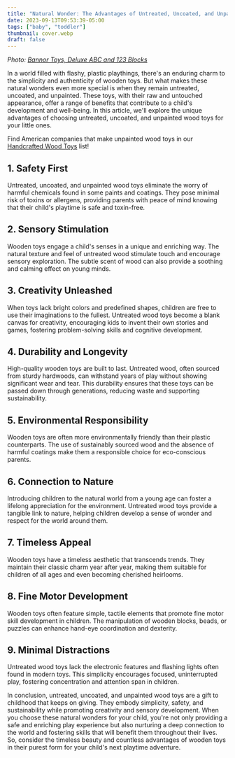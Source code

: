 ```yaml
---
title: "Natural Wonder: The Advantages of Untreated, Uncoated, and Unpainted Wood Toys for Kids"
date: 2023-09-13T09:53:39-05:00
tags: ["baby", "toddler"]
thumbnail: cover.webp
draft: false
---
```


_Photo: [Bannor Toys, Deluxe ABC and 123 Blocks](https://bannortoys.com/collections/wooden-blocks/products/deluxe-abc-number-blocks)_

In a world filled with flashy, plastic playthings, there's an enduring charm to the simplicity and authenticity of wooden toys. But what makes these natural wonders even more special is when they remain untreated, uncoated, and unpainted. These toys, with their raw and untouched appearance, offer a range of benefits that contribute to a child's development and well-being. In this article, we'll explore the unique advantages of choosing untreated, uncoated, and unpainted wood toys for your little ones.

Find American companies that make unpainted wood toys in our [Handcrafted Wood Toys](/blog/wood-toys/) list!

## 1. Safety First

Untreated, uncoated, and unpainted wood toys eliminate the worry of harmful chemicals found in some paints and coatings. They pose minimal risk of toxins or allergens, providing parents with peace of mind knowing that their child's playtime is safe and toxin-free.

## 2. Sensory Stimulation

Wooden toys engage a child's senses in a unique and enriching way. The natural texture and feel of untreated wood stimulate touch and encourage sensory exploration. The subtle scent of wood can also provide a soothing and calming effect on young minds.

## 3. Creativity Unleashed

When toys lack bright colors and predefined shapes, children are free to use their imaginations to the fullest. Untreated wood toys become a blank canvas for creativity, encouraging kids to invent their own stories and games, fostering problem-solving skills and cognitive development.

## 4. Durability and Longevity

High-quality wooden toys are built to last. Untreated wood, often sourced from sturdy hardwoods, can withstand years of play without showing significant wear and tear. This durability ensures that these toys can be passed down through generations, reducing waste and supporting sustainability.

## 5. Environmental Responsibility

Wooden toys are often more environmentally friendly than their plastic counterparts. The use of sustainably sourced wood and the absence of harmful coatings make them a responsible choice for eco-conscious parents.

## 6. Connection to Nature

Introducing children to the natural world from a young age can foster a lifelong appreciation for the environment. Untreated wood toys provide a tangible link to nature, helping children develop a sense of wonder and respect for the world around them.

## 7. Timeless Appeal

Wooden toys have a timeless aesthetic that transcends trends. They maintain their classic charm year after year, making them suitable for children of all ages and even becoming cherished heirlooms.

## 8. Fine Motor Development

Wooden toys often feature simple, tactile elements that promote fine motor skill development in children. The manipulation of wooden blocks, beads, or puzzles can enhance hand-eye coordination and dexterity.

## 9. Minimal Distractions

Untreated wood toys lack the electronic features and flashing lights often found in modern toys. This simplicity encourages focused, uninterrupted play, fostering concentration and attention span in children.

In conclusion, untreated, uncoated, and unpainted wood toys are a gift to childhood that keeps on giving. They embody simplicity, safety, and sustainability while promoting creativity and sensory development. When you choose these natural wonders for your child, you're not only providing a safe and enriching play experience but also nurturing a deep connection to the world and fostering skills that will benefit them throughout their lives. So, consider the timeless beauty and countless advantages of wooden toys in their purest form for your child's next playtime adventure.

